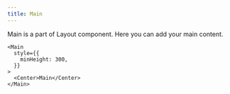 ```yaml
---
title: Main
---
```


Main is a part of Layout component. Here you can add your main content.

```tsx
<Main
  style={{
    minHeight: 300,
  }}
>
  <Center>Main</Center>
</Main>
```
